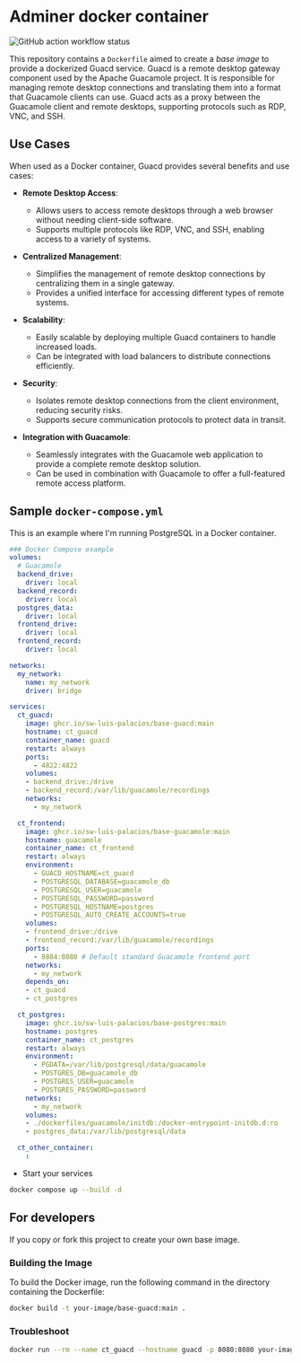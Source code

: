 # Adminer docker container

![GitHub action workflow status](https://github.com/SW-Luis-Palacios/base-guacd/actions/workflows/docker-publish.yml/badge.svg)

This repository contains a `Dockerfile` aimed to create a *base image* to provide a dockerized Guacd service. Guacd is a remote desktop gateway component used by the Apache Guacamole project. It is responsible for managing remote desktop connections and translating them into a format that Guacamole clients can use. Guacd acts as a proxy between the Guacamole client and remote desktops, supporting protocols such as RDP, VNC, and SSH.

## Use Cases

When used as a Docker container, Guacd provides several benefits and use cases:

- **Remote Desktop Access**:
  - Allows users to access remote desktops through a web browser without needing client-side software.
  - Supports multiple protocols like RDP, VNC, and SSH, enabling access to a variety of systems.

- **Centralized Management**:
  - Simplifies the management of remote desktop connections by centralizing them in a single gateway.
  - Provides a unified interface for accessing different types of remote systems.

- **Scalability**:
  - Easily scalable by deploying multiple Guacd containers to handle increased loads.
  - Can be integrated with load balancers to distribute connections efficiently.

- **Security**:
  - Isolates remote desktop connections from the client environment, reducing security risks.
  - Supports secure communication protocols to protect data in transit.

- **Integration with Guacamole**:
  - Seamlessly integrates with the Guacamole web application to provide a complete remote desktop solution.
  - Can be used in combination with Guacamole to offer a full-featured remote access platform.

## Sample `docker-compose.yml`

This is an example where I'm running PostgreSQL in a Docker container.

```yaml
### Docker Compose example
volumes:
  # Guacamole
  backend_drive:
    driver: local
  backend_record:
    driver: local
  postgres_data:
    driver: local
  frontend_drive:
    driver: local
  frontend_record:
    driver: local

networks:
  my_network:
    name: my_network
    driver: bridge

services:
  ct_guacd:
    image: ghcr.io/sw-luis-palacios/base-guacd:main
    hostname: ct_guacd
    container_name: guacd
    restart: always
    ports:
      - 4822:4822
    volumes:
    - backend_drive:/drive
    - backend_record:/var/lib/guacamole/recordings
    networks:
      - my_network

  ct_frontend:
    image: ghcr.io/sw-luis-palacios/base-guacamole:main
    hostname: guacamole
    container_name: ct_frontend
    restart: always
    environment:
      - GUACD_HOSTNAME=ct_guacd
      - POSTGRESQL_DATABASE=guacamole_db
      - POSTGRESQL_USER=guacamole
      - POSTGRESQL_PASSWORD=password
      - POSTGRESQL_HOSTNAME=postgres
      - POSTGRESQL_AUTO_CREATE_ACCOUNTS=true
    volumes:
    - frontend_drive:/drive
    - frontend_record:/var/lib/guacamole/recordings
    ports:
      - 8884:8080 # Default standard Guacamole frontend port
    networks:
      - my_network
    depends_on:
    - ct_guacd
    - ct_postgres

  ct_postgres:
    image: ghcr.io/sw-luis-palacios/base-postgres:main
    hostname: postgres
    container_name: ct_postgres
    restart: always
    environment:
      - PGDATA=/var/lib/postgresql/data/guacamole
      - POSTGRES_DB=guacamole_db
      - POSTGRES_USER=guacamole
      - POSTGRES_PASSWORD=password
    networks:
      - my_network
    volumes:
    - ./dockerfiles/guacamole/initdb:/docker-entrypoint-initdb.d:ro
    - postgres_data:/var/lib/postgresql/data

  ct_other_container:
    :
```

- Start your services

```sh
docker compose up --build -d
```

## For developers

If you copy or fork this project to create your own base image.

### Building the Image

To build the Docker image, run the following command in the directory containing the Dockerfile:

```sh
docker build -t your-image/base-guacd:main .
```

### Troubleshoot

```sh
docker run --rm --name ct_guacd --hostname guacd -p 8080:8080 your-image/base-guacd:main
```
